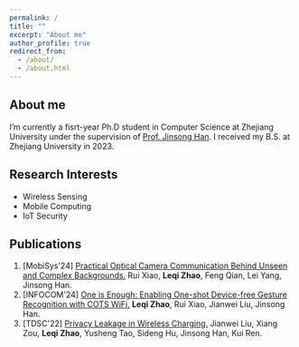 ```yaml
---
permalink: /
title: ""
excerpt: "About me"
author_profile: true
redirect_from: 
  - /about/
  - /about.html
---
```



About me
------
I’m currently a fisrt-year Ph.D student in Computer Science at Zhejiang University under the supervision of [Prof. Jinsong Han](https://person.zju.edu.cn/en/hanjinsong). I received my B.S. at Zhejiang University in 2023.


Research Interests
------
-  Wireless Sensing
-  Mobile Computing
-  IoT Security


Publications
------
1. [MobiSys'24] [Practical Optical Camera Communication Behind Unseen and Complex Backgrounds.](https://7rem0r.github.io/files/WinkLink-MOBISYS24.pdf) Rui Xiao, **Leqi Zhao**, Feng Qian, Lei Yang, Jinsong Han.
1. [INFOCOM'24] [One is Enough: Enabling One-shot Device-free Gesture Recognition with COTS WiFi.](https://7rem0r.github.io/files/OneSense-INFOCOM24.pdf) **Leqi Zhao**, Rui Xiao, Jianwei Liu, Jinsong Han.
1. [TDSC'22] [Privacy Leakage in Wireless Charging.](https://7rem0r.github.io/files/EM_Surfing-TDSC22.pdf) Jianwei Liu, Xiang Zou, **Leqi Zhao**, Yusheng Tao, Sideng Hu, Jinsong Han, Kui Ren.


